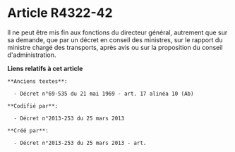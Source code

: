 # Article R4322-42

Il ne peut être mis fin aux fonctions du directeur général, autrement que sur sa demande, que par un décret en conseil des
ministres, sur le rapport du ministre chargé des transports, après avis ou sur la proposition du conseil d'administration.

**Liens relatifs à cet article**

	**Anciens textes**:

	  - Décret n°69-535 du 21 mai 1969 - art. 17 alinéa 10 (Ab)

	**Codifié par**:

	  - Décret n°2013-253 du 25 mars 2013

	**Créé par**:

	  - Décret n°2013-253 du 25 mars 2013 - art.
